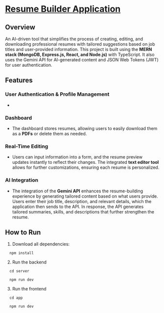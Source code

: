 # [Resume Builder Application](https://resumai-app.onrender.com/)

## Overview
An AI-driven tool that simplifies the process of creating, editing, and downloading professional resumes with tailored suggestions based on job titles and user-provided information. This project is built using the **MERN stack (MongoDB, Express.js, React, and Node.js)** with TypeScript. It also uses the Gemini API for AI-generated content and JSON Web Tokens (JWT) for user authentication.

## Features
### User Authentication & Profile Management
- 
### Dashboard
- The dashboard stores resumes, allowing users to easily download them as a **PDFs** or delete them as needed.
  
### Real-Time Editing
- Users can input information into a form, and the resume preview updates instantly to reflect their changes. The integrated **text editor tool** allows for further customizations, ensuring each resume is personalized.


### AI Integration
- The integration of the **Gemini API** enhances the resume-building experience by generating tailored content based on what users provide. Users enter their job title, description, and relevant details, which the application then sends to the API. In response, the API generates tailored summaries, skills, and descriptions that further strengthen the resume.

## How to Run
1. Download all dependencies:
```
  npm install
```

2. Run the backend

```
  cd server
```
```
  npm run dev
```
3. Run the frontend

```
  cd app
```
```
  npm run dev
```
